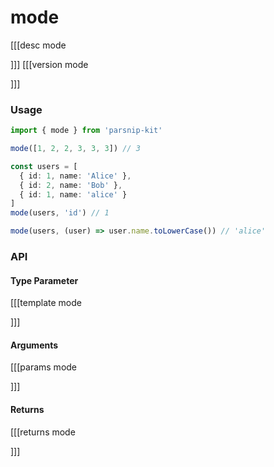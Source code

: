 # mode
[[[desc mode

]]]
[[[version mode
  
]]]
### Usage

```ts
import { mode } from 'parsnip-kit'

mode([1, 2, 2, 3, 3, 3]) // 3

const users = [
  { id: 1, name: 'Alice' },
  { id: 2, name: 'Bob' },
  { id: 1, name: 'alice' }
]
mode(users, 'id') // 1

mode(users, (user) => user.name.toLowerCase()) // 'alice'
```


### API

#### Type Parameter
[[[template mode

]]]
#### Arguments
[[[params mode

]]]
#### Returns
[[[returns mode

]]]